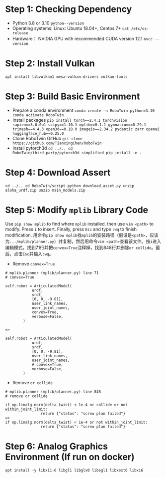 # Step 1: Checking Dependency
* Python 3.8 or 3.10
`python--version`
* Operating systems: Linux: Ubuntu 18.04+, Centos 7+
`cat /etc/os-release`
* Hardware： NVIDIA GPU with recommended CUDA version 12.1
`nvcc --version`

# Step 2: Install Vulkan
`apt install libvulkan1 mesa-vulkan-drivers vulkan-tools`

# Step 3: Build Basic Environment
* Prepare a conda environment
`conda create -n RoboTwin python=3.10
conda activate RoboTwin`
* Install packages
`pip install torch==2.4.1 torchvision sapien==3.0.0b1 scipy==1.10.1 mplib==0.1.1 gymnasium==0.29.1 trimesh==4.4.3 open3d==0.18.0 imageio==2.34.2 pydantic zarr openai huggingface_hub==0.25.0`
* Clone RoboTwin GitHub
`git clone https://github.com/TianxingChen/RoboTwin`
* Install pytorch3d
`cd ../..
cd RoboTwin/third_party/pytorch3d_simplified
pip install -e .`

# Step 4: Download Assert
`cd ../..
cd RoboTwin/script
python download_asset.py
unzip aloha_urdf.zip
unzip main_models.zip`

# Step 5: Modify `mplib` Library Code
Use `pip show mplib` to find where `mplib` installed, then use `vim <path>` to modify. Press `i` to insert. Finally, press `Esc` and type `:wq` to finish modification.
用命令`pip show mplib`找`mplib`的安装路径（假设是`<path>`，应该为`.../mplib/planner.py`）并复制，然后用命令`vim <path>`查看该文件。按`i`进入编辑模式，找到71行并把`convex=True`注释掉，找到848行并删除`or collide`。最后，点击`Esc`并输入`:wq`。

* Remove `convex=True`

```
# mplib.planner (mplib/planner.py) line 71
# convex=True

self.robot = ArticulatedModel(
            urdf,
            srdf,
            [0, 0, -9.81],
            user_link_names,
            user_joint_names,
            convex=True,
            verbose=False,
        )
        
=> 

self.robot = ArticulatedModel(
            urdf,
            srdf,
            [0, 0, -9.81],
            user_link_names,
            user_joint_names,
            # convex=True,
            verbose=False,
        )
```

* Remove `or collide`

```
# mplib.planner (mplib/planner.py) line 848
# remove or collide

if np.linalg.norm(delta_twist) < 1e-4 or collide or not within_joint_limit:
                return {"status": "screw plan failed"}
=>
if np.linalg.norm(delta_twist) < 1e-4 or not within_joint_limit:
                return {"status": "screw plan failed"}
```
   
# Step 6: Analog Graphics Environment (If run on docker)
`apt install -y libx11-6 libgl1 libglx0 libegl1 libxext6 libxi6`
